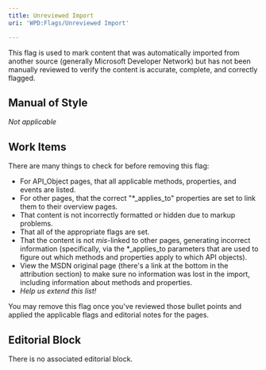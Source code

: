 ```yaml
---
title: Unreviewed Import
uri: 'WPD:Flags/Unreviewed Import'

---
```

This flag is used to mark content that was automatically imported from another source (generally Microsoft Developer Network) but has not been manually reviewed to verify the content is accurate, complete, and correctly flagged.

## <span>Manual of Style</span>

*Not applicable*

## <span>Work Items</span>

There are many things to check for before removing this flag:

-   For API\_Object pages, that all applicable methods, properties, and events are listed.
-   For other pages, that the correct "\*\_applies\_to" properties are set to link them to their overview pages.
-   That content is not incorrectly formatted or hidden due to markup problems.
-   That all of the appropriate flags are set.
-   That the content is not *mis*-linked to other pages, generating incorrect information (specifically, via the \*\_applies\_to parameters that are used to figure out which methods and properties apply to which API objects).
-   View the MSDN original page (there's a link at the bottom in the attribution section) to make sure no information was lost in the import, including information about methods and properties.
-   *Help us extend this list!*

You may remove this flag once you've reviewed those bullet points and applied the applicable flags and editorial notes for the pages.

## <span>Editorial Block</span>

There is no associated editorial block.
